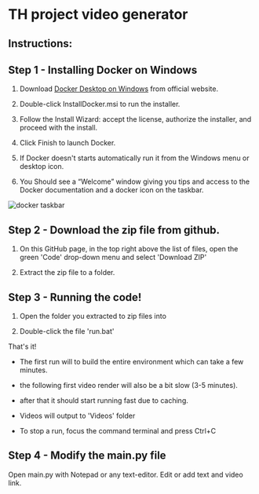 # TH project video generator

## Instructions:


## Step 1 - Installing Docker on Windows
1. Download [Docker Desktop on Windows](https://docs.docker.com/desktop/install/windows-install/) from official website.

2. Double-click InstallDocker.msi to run the installer.
3. Follow the Install Wizard: accept the license, authorize the installer, and proceed with the install.
4. Click Finish to launch Docker.
5. If Docker doesn't starts automatically run it from the Windows menu or desktop icon.
6. You Should see a “Welcome” window giving you tips and access to the Docker documentation and a docker icon on the taskbar.
   
![docker taskbar](https://i.stack.imgur.com/PtNli.png)


## Step 2 - Download the zip file from github.

1. On this GitHub page, in the top right above the list of files, open the green 'Code' drop-down menu and select 'Download ZIP'

2. Extract the zip file to a folder.

## Step 3 - Running the code!

1. Open the folder you extracted to zip files into

2. Double-click the file 'run.bat'

That's it!

* The first run will to build the entire environment which can take a few minutes.
* the following first video render will also be a bit slow (3-5 minutes).
* after that it should start running fast due to caching.


* Videos will output to 'Videos' folder
* To stop a run, focus the command terminal and press Ctrl+C

## Step 4 - Modify the main.py file

Open main.py with Notepad or any text-editor.
Edit or add text and video link.







